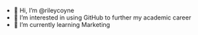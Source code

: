 - 👋 Hi, I’m @rileycoyne
- 👀 I’m interested in using GitHub to further my academic career
- 🌱 I’m currently learning Marketing

<!---
rileycoyne/rileycoyne is a ✨ special ✨ repository because its `README.md` (this file) appears on your GitHub profile.
You can click the Preview link to take a look at your changes.
--->

